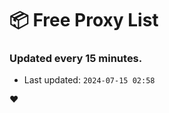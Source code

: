 # :package: Free Proxy List
### Updated every 15 minutes.

- Last updated: `2024-07-15 02:58`

:heart:

